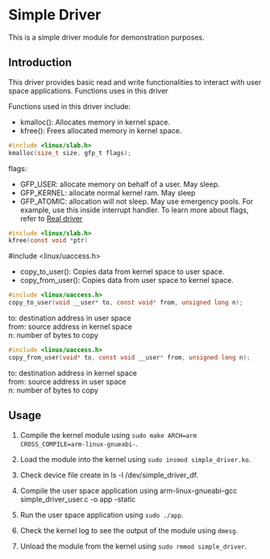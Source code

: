 # Simple Driver
This is a simple driver module for demonstration purposes.

## Introduction
This driver provides basic read and write functionalities to interact with user space applications.
Functions uses in this driver 

Functions used in this driver include:
- kmalloc(): Allocates memory in kernel space.
- kfree(): Frees allocated memory in kernel space.
```c
#include <linux/slab.h>
kmalloc(size_t size, gfp_t flags);
```
flags:
- GFP_USER: allocate memory on behalf of a user. May sleep.
- GFP_KERNEL: allocate normal kernel ram. May sleep
- GFP_ATOMIC: allocation will not sleep. May use emergency pools. For example, use this inside interrupt handler.
To learn more about flags, refer to <a href="https://embetronicx.com/tutorials/linux/device-drivers/linux-device-driver-tutorial-programming/">Real driver</a>
```c
#include <linux/slab.h>
kfree(const void *ptr)
```

#include <linux/uaccess.h>
- copy_to_user(): Copies data from kernel space to user space.
- copy_from_user(): Copies data from user space to kernel space.

```c
#include <linux/uaccess.h>
copy_to_user(void __user* to, const void* from, unsigned long n);
```
to: destination address in user space <br>
from: source address in kernel space  <br>
n: number of bytes to copy <br>
```c
#include <linux/uaccess.h>
copy_from_user(void* to, const void __user* from, unsigned long n);
```
to: destination address in kernel space <br>
from: source address in user space <br>
n: number of bytes to copy <br>

## Usage
1. Compile the kernel module using `sudo make ARCH=arm CROSS_COMPILE=arm-linux-gnueabi-`.
2. Load the module into the kernel using `sudo insmod simple_driver.ko`.
3. Check device file create in ls -l /dev/simple_driver_df.

4. Compile the user space application using arm-linux-gnueabi-gcc simple_driver_user.c -o app -static
5. Run the user space application using `sudo ./app`.
6. Check the kernel log to see the output of the module using `dmesg`.
7. Unload the module from the kernel using `sudo rmmod simple_driver`.
